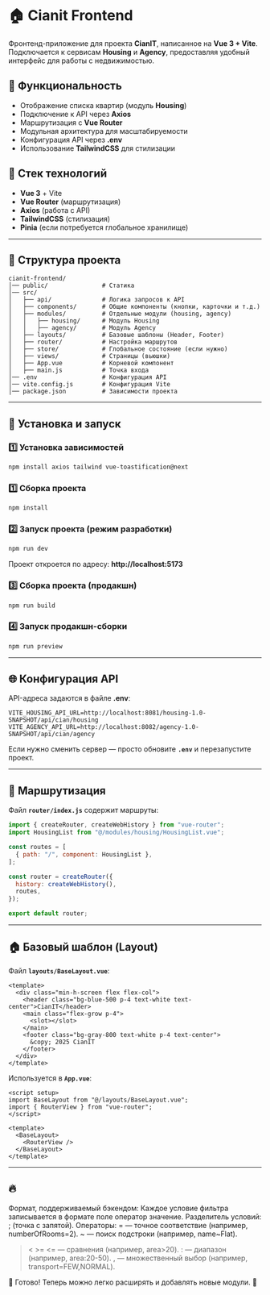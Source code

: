 # 🏠 Cianit Frontend

Фронтенд-приложение для проекта **CianIT**, написанное на **Vue 3 + Vite**.
Подключается к сервисам **Housing** и **Agency**, предоставляя удобный интерфейс для работы с недвижимостью.

## 🚀 Функциональность
- Отображение списка квартир (модуль **Housing**)
- Подключение к API через **Axios**
- Маршрутизация с **Vue Router**
- Модульная архитектура для масштабируемости
- Конфигурация API через **.env**
- Использование **TailwindCSS** для стилизации

## 📌 Стек технологий
- **Vue 3** + Vite
- **Vue Router** (маршрутизация)
- **Axios** (работа с API)
- **TailwindCSS** (стилизация)
- **Pinia** (если потребуется глобальное хранилище)

---

## 📂 Структура проекта
```
cianit-frontend/
│── public/               # Статика
│── src/
│   ├── api/              # Логика запросов к API
│   ├── components/       # Общие компоненты (кнопки, карточки и т.д.)
│   ├── modules/          # Отдельные модули (housing, agency)
│   │   ├── housing/      # Модуль Housing
│   │   ├── agency/       # Модуль Agency
│   ├── layouts/          # Базовые шаблоны (Header, Footer)
│   ├── router/           # Настройка маршрутов
│   ├── store/            # Глобальное состояние (если нужно)
│   ├── views/            # Страницы (вьюшки)
│   ├── App.vue           # Корневой компонент
│   ├── main.js           # Точка входа
│── .env                  # Конфигурация API
│── vite.config.js        # Конфигурация Vite
│── package.json          # Зависимости проекта
```

---

## 🔧 Установка и запуск

### 1️⃣ Установка зависимостей
```sh
npm install axios tailwind vue-toastification@next
```

### 1️⃣ Сборка проекта
```sh
npm install 
```

### 2️⃣ Запуск проекта (режим разработки)
```sh
npm run dev
```
Проект откроется по адресу: **http://localhost:5173**

### 3️⃣ Сборка проекта (продакшн)
```sh
npm run build
```

### 4️⃣ Запуск продакшн-сборки
```sh
npm run preview
```

---

## 🌐 Конфигурация API

API-адреса задаются в файле **.env**:
```
VITE_HOUSING_API_URL=http://localhost:8081/housing-1.0-SNAPSHOT/api/cian/housing
VITE_AGENCY_API_URL=http://localhost:8082/agency-1.0-SNAPSHOT/api/cian/agency
```

Если нужно сменить сервер — просто обновите **`.env`** и перезапустите проект.

---

## 📌 Маршрутизация

Файл **`router/index.js`** содержит маршруты:
```js
import { createRouter, createWebHistory } from "vue-router";
import HousingList from "@/modules/housing/HousingList.vue";

const routes = [
  { path: "/", component: HousingList },
];

const router = createRouter({
  history: createWebHistory(),
  routes,
});

export default router;
```

---

## 🏠 Базовый шаблон (Layout)
Файл **`layouts/BaseLayout.vue`**:
```vue
<template>
  <div class="min-h-screen flex flex-col">
    <header class="bg-blue-500 p-4 text-white text-center">CianIT</header>
    <main class="flex-grow p-4">
      <slot></slot>
    </main>
    <footer class="bg-gray-800 text-white p-4 text-center">
      &copy; 2025 CianIT
    </footer>
  </div>
</template>
```

Используется в **`App.vue`**:
```vue
<script setup>
import BaseLayout from "@/layouts/BaseLayout.vue";
import { RouterView } from "vue-router";
</script>

<template>
  <BaseLayout>
    <RouterView />
  </BaseLayout>
</template>
```

---

## 🔥
Формат, поддерживаемый бэкендом:
Каждое условие фильтра записывается в формате поле оператор значение.
Разделитель условий: ; (точка с запятой).
Операторы:
= — точное соответствие (например, numberOfRooms=2).
~ — поиск подстроки (например, name~Flat).
> < >= <= — сравнения (например, area>20).
: — диапазон (например, area:20-50).
, — множественный выбор (например, transport=FEW,NORMAL).


🚀 Готово! Теперь можно легко расширять и добавлять новые модули. 🎉


